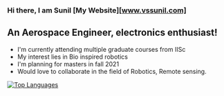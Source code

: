 ### Hi there, I am Sunil [My Website][www.vssunil.com]

## An Aerospace Engineer, electronics enthusiast!
- I'm currently attending multiple graduate courses from IISc
- My interest lies in Bio inspired robotics
- I'm planning for masters in fall 2021 
- Would love to collaborate in the field of Robotics, Remote sensing.

[![Top Languages](https://github-readme-stats.vercel.app/api/top-langs/?username=PVSSLR&layout=compact)](https://github.com/anuraghazra/github-readme-stats)

